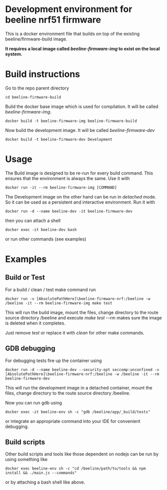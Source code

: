 # Development environment for beeline nrf51 firmware

This is a docker environment file that builds on top of the existing beeline/firmware-build image.

**It requires a local image called *beeline-firmware-img* to exist on the local system.**


# Build instructions

Go to the repo parent directory
```
cd beeline-firmware-build
```

Build the docker base image which is used for compilation. It will be called *beeline-firmware-img*.
```
docker build -t beeline-firmware-img beeline-firmware-build
```

Now build the development image. It will be called *beeline-firmware-dev*
```
docker build -t beeline-firmware-dev Development
```

# Usage

The Build image is designed to be re-run for every build command. This ensures that the environment is always the same. Use it with
```
docker run -it --rm beeline-firmware-img [COMMAND]
```

The Development image on the other hand can be run in *detached* mode. So it can be used as a persistent and interactive environment. Run it with
```
docker run -d --name beeline-dev -it beeline-firmware-dev
```
then you can attach a shell
```
docker exec -it beeline-dev bash
```
or run other commands (see examples)

# Examples

## Build or Test
For a build / clean / test make command run
```
docker run -v [AbsolutePathHere]\beeline-firmware-nrf:/beeline -w /beeline -it --rm beeline-firmware-img make test
```
This will run the build image, mount the files, change directory to the route source directory /beeline and execute *make test*
--rm makes sure the image is deleted when it completes.

Just remove *test* or replace it with *clean* for other make commands.

## GDB debugging
For debugging tests fire up the container using
```
docker run -d --name beeline-dev --security-opt seccomp:unconfined -v [AbsolutePathHere]\beeline-firmware-nrf:/beeline -w /beeline -it --rm beeline-firmware-dev
```
This will run the development image in a detached container, mount the files, change directory to the route source directory /beeline.

Now you can run gdb using
```
docker exec -it beeline-env sh -c "gdb /beeline/app/_build/tests"
```
or integrate an appropriate command into your IDE for convenient debugging.

## Build scripts

Other build scripts and tools like those dependent on nodejs can be run by using something like
```
docker exec beeline-env sh -c "cd /beeline/path/to/tools && npm install && ./main.js --commands"
```

or by attaching a bash shell like above.

